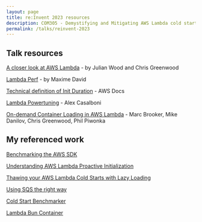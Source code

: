 ```yaml
---
layout: page
title: re:Invent 2023 resources
description: COM305 - Demystifying and Mitigating AWS Lambda cold starts
permalink: /talks/reinvent-2023
---
```


## Talk resources
[A closer look at AWS Lambda](https://www.youtube.com/watch?v=0_jfH6qijVY) - by Julian Wood and Chris Greenwood

[Lambda Perf](https://maxday.github.io/lambda-perf/) - by Maxime David

[Technical definition of Init Duration](https://docs.aws.amazon.com/lambda/latest/dg/nodejs-logging.html#node-logging-output) - AWS Docs

[Lambda Powertuning](https://github.com/alexcasalboni/aws-lambda-power-tuning) - Alex Casalboni

[On-demand Container Loading in AWS Lambda](https://arxiv.org/pdf/2305.13162.pdf) - Marc Brooker, Mike Danilov, Chris Greenwood, Phil Piwonka

## My referenced work
[Benchmarking the AWS SDK](https://aaronstuyvenberg.com/posts/aws-sdk-comparison)

[Understanding AWS Lambda Proactive Initialization](https://aaronstuyvenberg.com/posts/understanding-proactive-initialization)

[Thawing your AWS Lambda Cold Starts with Lazy Loading](https://aaronstuyvenberg.com/posts/lambda-lazy-loading)

[Using SQS the right way](https://www.youtube.com/watch?v=MCDEBA7asww)

[Cold Start Benchmarker](https://github.com/astuyve/cold-start-benchmarker)

[Lambda Bun Container](https://github.com/astuyve/lambda-bun-container)
